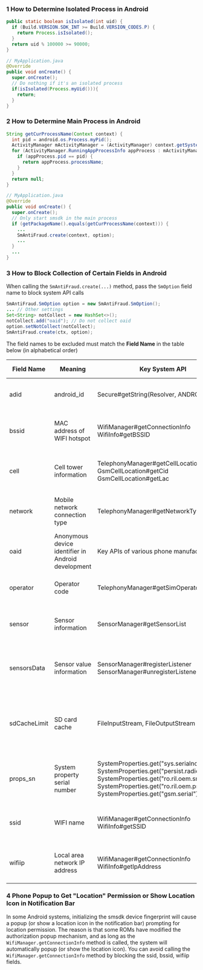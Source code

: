 ### 1 How to Determine Isolated Process in Android

```java
public static boolean isIsolated(int uid) {
  if (Build.VERSION.SDK_INT >= Build.VERSION_CODES.P) {
    return Process.isIsolated();
  }
  return uid % 100000 >= 90000;
}

// MyApplication.java
@Override
public void onCreate() {
  super.onCreate();
  // Do nothing if it's an isolated process
  if(isIsolated(Process.myUid())){
    return;
  }
}
```

### 2 How to Determine Main Process in Android

```java
String getCurProcessName(Context context) {
  int pid = android.os.Process.myPid();
  ActivityManager mActivityManager = (ActivityManager) context.getSystemService(Context.ACTIVITY_SERVICE);
  for (ActivityManager.RunningAppProcessInfo appProcess : mActivityManager.getRunningAppProcesses()) {
    if (appProcess.pid == pid) {
      return appProcess.processName;
    }
  }
  return null;
}

// MyApplication.java
@Override
public void onCreate() {
  super.onCreate();
  // Only start smsdk in the main process
  if (getPackageName().equals(getCurProcessName(context))) {
    ...
    SmAntiFraud.create(context, option);
    ...
  }
  ...
}
```

### 3 How to Block Collection of Certain Fields in Android

When calling the `SmAntiFraud.create(...)` method, pass the `SmOption` field name to block system API calls

```java
SmAntiFraud.SmOption option = new SmAntiFraud.SmOption(); 
... // Other settings
Set<String> notCollect = new HashSet<>(); 
notCollect.add("oaid"); // Do not collect oaid
option.setNotCollect(notCollect);
SmAntiFraud.create(ctx, option);
```

The field names to be excluded must match the **Field Name** in the table below (in alphabetical order)

| Field Name | Meaning                    | Key System API                                               | Impact After Removal                              |
| ---------- | -------------------------- | ------------------------------------------------------------ | ------------------------------------------------ |
| adid       | android_id                 | Secure#getString(Resolver, ANDROID_ID)                       | Affects device identifier stability              |
| bssid      | MAC address of WIFI hotspot | WifiManager#getConnectionInfo<br />WifiInfo#getBSSID         | Affects the identification of risk device clusters |
| cell       | Cell tower information     | TelephonyManager#getCellLocation<br />GsmCellLocation#getCid<br />GsmCellLocation#getLac | Affects the identification of risk device clusters |
| network    | Mobile network connection type | TelephonyManager#getNetworkType                              | Affects logic verification related to network status |
| oaid       | Anonymous device identifier in Android development | Key APIs of various phone manufacturers                      | None                                              |
| operator   | Operator code              | TelephonyManager#getSimOperator                              | Affects network status verification              |
| sensor     | Sensor information         | SensorManager#getSensorList                                  | Affects logic verification related to tampering identification |
| sensorsData | Sensor value information | SensorManager#registerListener<br />SensorManager#unregisterListener | No impact for now, may affect clustering strategies later |
| sdCacheLimit | SD card cache |FileInputStream, FileOutputStream|Affects global identifier association capability on lower version systems|
| props_sn   | System property serial number | SystemProperties.get("sys.serialno")<br />SystemProperties.get("persist.radio.serialno")<br />SystemProperties.get("ro.ril.oem.sno")<br />SystemProperties.get("ro.ril.oem.psno")<br />SystemProperties.get("gsm.serial") | May affect device identifier stability on Android 9 and below |
| ssid       | WIFI name                  | WifiManager#getConnectionInfo<br />WifiInfo#getSSID          | Affects the identification of risk device clusters |
| wifiip     | Local area network IP address | WifiManager#getConnectionInfo<br />WifiInfo#getIpAddress     | Affects the identification of risk device clusters |

### 4 Phone Popup to Get "Location" Permission or Show Location Icon in Notification Bar

In some Android systems, initializing the smsdk device fingerprint will cause a popup (or show a location icon in the notification bar) prompting for location permission. The reason is that some ROMs have modified the authorization popup mechanism, and as long as the `WifiManager.getConnectionInfo` method is called, the system will automatically popup (or show the location icon). You can avoid calling the `WifiManager.getConnectionInfo` method by blocking the ssid, bssid, wifiip fields.
